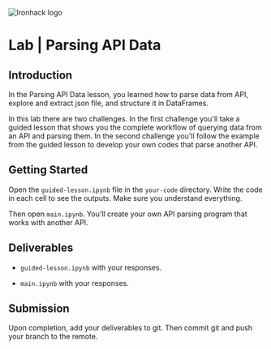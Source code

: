 ![Ironhack logo](https://i.imgur.com/1QgrNNw.png)

# Lab | Parsing API Data

## Introduction

In the Parsing API Data lesson, you learned how to parse data from API, explore and extract json file, and structure it in DataFrames.

In this lab there are two challenges. In the first challenge you'll take a guided lesson that shows you the complete workflow of querying data from an API and parsing them. In the second challenge you'll follow the example from the guided lesson to develop your own codes that parse another API.

## Getting Started

Open the `guided-lesson.ipynb` file in the `your-code` directory. Write the code in each cell to see the outputs. Make sure you understand everything.

Then open `main.ipynb`. You'll create your own API parsing program that works with another API.

## Deliverables

- `guided-lesson.ipynb` with your responses.

- `main.ipynb` with your responses.

## Submission

Upon completion, add your deliverables to git. Then commit git and push your branch to the remote.
